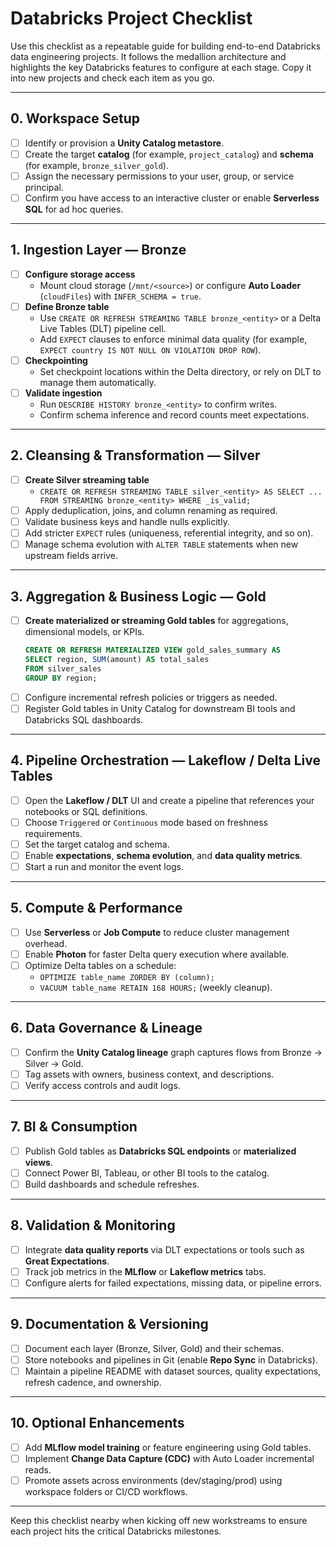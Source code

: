 # Databricks Project Checklist

Use this checklist as a repeatable guide for building end-to-end Databricks data engineering projects. It follows the medallion architecture and highlights the key Databricks features to configure at each stage. Copy it into new projects and check each item as you go.

---

## 0. Workspace Setup

- [ ] Identify or provision a **Unity Catalog metastore**.
- [ ] Create the target **catalog** (for example, `project_catalog`) and **schema** (for example, `bronze_silver_gold`).
- [ ] Assign the necessary permissions to your user, group, or service principal.
- [ ] Confirm you have access to an interactive cluster or enable **Serverless SQL** for ad hoc queries.

---

## 1. Ingestion Layer — Bronze

- [ ] **Configure storage access**
  - Mount cloud storage (`/mnt/<source>`) or configure **Auto Loader** (`cloudFiles`) with `INFER_SCHEMA = true`.
- [ ] **Define Bronze table**
  - Use `CREATE OR REFRESH STREAMING TABLE bronze_<entity>` or a Delta Live Tables (DLT) pipeline cell.
  - Add `EXPECT` clauses to enforce minimal data quality (for example, `EXPECT country IS NOT NULL ON VIOLATION DROP ROW`).
- [ ] **Checkpointing**
  - Set checkpoint locations within the Delta directory, or rely on DLT to manage them automatically.
- [ ] **Validate ingestion**
  - Run `DESCRIBE HISTORY bronze_<entity>` to confirm writes.
  - Confirm schema inference and record counts meet expectations.

---

## 2. Cleansing & Transformation — Silver

- [ ] **Create Silver streaming table**
  - `CREATE OR REFRESH STREAMING TABLE silver_<entity> AS SELECT ... FROM STREAMING bronze_<entity> WHERE _is_valid;`
- [ ] Apply deduplication, joins, and column renaming as required.
- [ ] Validate business keys and handle nulls explicitly.
- [ ] Add stricter `EXPECT` rules (uniqueness, referential integrity, and so on).
- [ ] Manage schema evolution with `ALTER TABLE` statements when new upstream fields arrive.

---

## 3. Aggregation & Business Logic — Gold

- [ ] **Create materialized or streaming Gold tables** for aggregations, dimensional models, or KPIs.
  ```sql
  CREATE OR REFRESH MATERIALIZED VIEW gold_sales_summary AS
  SELECT region, SUM(amount) AS total_sales
  FROM silver_sales
  GROUP BY region;
  ```
- [ ] Configure incremental refresh policies or triggers as needed.
- [ ] Register Gold tables in Unity Catalog for downstream BI tools and Databricks SQL dashboards.

---

## 4. Pipeline Orchestration — Lakeflow / Delta Live Tables

- [ ] Open the **Lakeflow / DLT** UI and create a pipeline that references your notebooks or SQL definitions.
- [ ] Choose `Triggered` or `Continuous` mode based on freshness requirements.
- [ ] Set the target catalog and schema.
- [ ] Enable **expectations**, **schema evolution**, and **data quality metrics**.
- [ ] Start a run and monitor the event logs.

---

## 5. Compute & Performance

- [ ] Use **Serverless** or **Job Compute** to reduce cluster management overhead.
- [ ] Enable **Photon** for faster Delta query execution where available.
- [ ] Optimize Delta tables on a schedule:
  - `OPTIMIZE table_name ZORDER BY (column);`
  - `VACUUM table_name RETAIN 168 HOURS;` (weekly cleanup).

---

## 6. Data Governance & Lineage

- [ ] Confirm the **Unity Catalog lineage** graph captures flows from Bronze → Silver → Gold.
- [ ] Tag assets with owners, business context, and descriptions.
- [ ] Verify access controls and audit logs.

---

## 7. BI & Consumption

- [ ] Publish Gold tables as **Databricks SQL endpoints** or **materialized views**.
- [ ] Connect Power BI, Tableau, or other BI tools to the catalog.
- [ ] Build dashboards and schedule refreshes.

---

## 8. Validation & Monitoring

- [ ] Integrate **data quality reports** via DLT expectations or tools such as **Great Expectations**.
- [ ] Track job metrics in the **MLflow** or **Lakeflow metrics** tabs.
- [ ] Configure alerts for failed expectations, missing data, or pipeline errors.

---

## 9. Documentation & Versioning

- [ ] Document each layer (Bronze, Silver, Gold) and their schemas.
- [ ] Store notebooks and pipelines in Git (enable **Repo Sync** in Databricks).
- [ ] Maintain a pipeline README with dataset sources, quality expectations, refresh cadence, and ownership.

---

## 10. Optional Enhancements

- [ ] Add **MLflow model training** or feature engineering using Gold tables.
- [ ] Implement **Change Data Capture (CDC)** with Auto Loader incremental reads.
- [ ] Promote assets across environments (dev/staging/prod) using workspace folders or CI/CD workflows.

---

Keep this checklist nearby when kicking off new workstreams to ensure each project hits the critical Databricks milestones.
